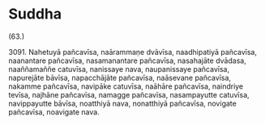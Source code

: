 # Suddha

(63.)

3091\. Nahetuyā pañcavīsa, naārammaṇe dvāvīsa, naadhipatiyā pañcavīsa, naanantare pañcavīsa, nasamanantare pañcavīsa, nasahajāte dvādasa, naaññamaññe catuvīsa, nanissaye nava, naupanissaye pañcavīsa, napurejāte bāvīsa, napacchājāte pañcavīsa, naāsevane pañcavīsa, nakamme pañcavīsa, navipāke catuvīsa, naāhāre pañcavīsa, naindriye tevīsa, najhāne pañcavīsa, namagge pañcavīsa, nasampayutte catuvīsa, navippayutte bāvīsa, noatthiyā nava, nonatthiyā pañcavīsa, novigate pañcavīsa, noavigate nava.
